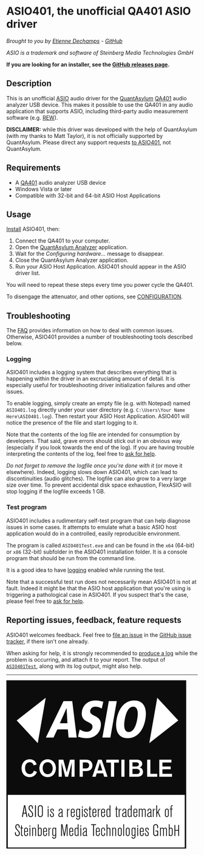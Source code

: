 # ASIO401, the unofficial QA401 ASIO driver
*Brought to you by [Etienne Dechamps][] - [GitHub][]*

*ASIO is a trademark and software of Steinberg Media Technologies GmbH*

**If you are looking for an installer, see the
[GitHub releases page][releases].**

## Description

This is an unofficial [ASIO][] audio driver for the [QuantAsylum][] [QA401][]
audio analyzer USB device. This makes it possible to use the QA401 in any
audio application that supports ASIO, including third-party audio measurement
software (e.g. [REW][]).

**DISCLAIMER:** while this driver was developed with the help of QuantAsylum
(with my thanks to Matt Taylor), it is not officially supported by QuantAsylum.
Please direct any support requests [to ASIO401][report], not QuantAsylum.

## Requirements

 - A [QA401][] audio analyzer USB device
 - Windows Vista or later
 - Compatible with 32-bit and 64-bit ASIO Host Applications

## Usage

[Install][releases] ASIO401, then:

1. Connect the QA401 to your computer.
2. Open the [QuantAsylum Analyzer][] application.
3. Wait for the *Configuring hardware...* message to disappear.
4. Close the QuantAsylum Analyzer application.
5. Run your ASIO Host Application. ASIO401 should appear in the ASIO driver
   list.

You will need to repeat these steps every time you power cycle the QA401.

To disengage the attenuator, and other options, see [CONFIGURATION][].

## Troubleshooting

The [FAQ][] provides information on how to deal with common issues. Otherwise,
ASIO401 provides a number of troubleshooting tools described below.

### Logging

ASIO401 includes a logging system that describes everything that is
happening within the driver in an excruciating amount of detail. It is
especially useful for troubleshooting driver initialization failures and
other issues.

To enable logging, simply create an empty file (e.g. with Notepad) named
`ASIO401.log` directly under your user directory (e.g.
`C:\Users\Your Name Here\ASIO401.log`). Then restart your ASIO Host
Application. ASIO401 will notice the presence of the file and start
logging to it.

Note that the contents of the log file are intended for consumption by
developers. That said, grave errors should stick out in an obvious way
(especially if you look towards the end of the log). If you are having
trouble interpreting the contents of the log, feel free to
[ask for help][report].

*Do not forget to remove the logfile once you're done with it* (or move
it elsewhere). Indeed, logging slows down ASIO401, which can lead to
discontinuities (audio glitches). The logfile can also grow to a very
large size over time. To prevent accidental disk space exhaustion, FlexASIO will
stop logging if the logfile exceeds 1 GB.

### Test program

ASIO401 includes a rudimentary self-test program that can help diagnose
issues in some cases. It attempts to emulate what a basic ASIO host
application would do in a controlled, easily reproducible environment.

The program is called `ASIO401Test.exe` and can be found in the `x64`
(64-bit) or `x86` (32-bit) subfolder in the ASIO401 installation
folder. It is a console program that should be run from the command
line.

It is a good idea to have [logging][] enabled while running the test.

Note that a successful test run does not necessarily mean ASIO401 is
not at fault. Indeed it might be that the ASIO host application that
you're using is triggering a pathological case in ASIO401. If you
suspect that's the case, please feel free to [ask for help][report].

## Reporting issues, feedback, feature requests

ASIO401 welcomes feedback. Feel free to [file an issue][] in the
[GitHub issue tracker][], if there isn't one already.

When asking for help, it is strongly recommended to [produce a log][logging]
while the problem is occurring, and attach it to your report. The output of
[`ASIO401Test`][test], along with its log output, might also help.

---

![ASIO logo](ASIO.jpg)

[ASIO]: http://en.wikipedia.org/wiki/Audio_Stream_Input/Output
[CONFIGURATION]: CONFIGURATION.md
[Etienne Dechamps]: mailto:etienne@edechamps.fr
[FAQ]: FAQ.md
[file an issue]: https://github.com/dechamps/ASIO401/issues/new
[GitHub]: https://github.com/dechamps/ASIO401
[GitHub issue tracker]: https://github.com/dechamps/ASIO401/issues
[logging]: #logging
[QuantAsylum]: https://quantasylum.com/
[QuantAsylum Analyzer]: https://github.com/QuantAsylum/QA401/releases
[QA401]: https://quantasylum.com/products/qa401-audio-analyzer
[releases]: https://github.com/dechamps/ASIO401/releases
[report]: #reporting-issues-feedback-feature-requests
[REW]: https://www.roomeqwizard.com/
[test]: #test-program
